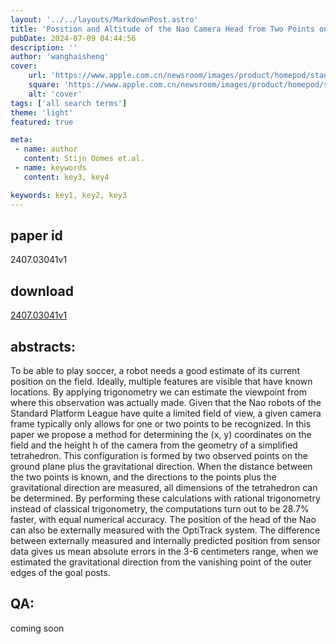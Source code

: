 ```yaml
---
layout: '../../layouts/MarkdownPost.astro'
title: 'Position and Altitude of the Nao Camera Head from Two Points on the Soccer Field plus the Gravitational Direction'
pubDate: 2024-07-09 04:44:56
description: ''
author: 'wanghaisheng'
cover:
    url: 'https://www.apple.com.cn/newsroom/images/product/homepod/standard/Apple-HomePod-hero-230118_big.jpg.large_2x.jpg'
    square: 'https://www.apple.com.cn/newsroom/images/product/homepod/standard/Apple-HomePod-hero-230118_big.jpg.large_2x.jpg'
    alt: 'cover'
tags: ['all search terms'] 
theme: 'light'
featured: true

meta:
 - name: author
   content: Stijn Oomes et.al.
 - name: keywords
   content: key3, key4

keywords: key1, key2, key3
---
```


## paper id
2407.03041v1
## download
[2407.03041v1](http://arxiv.org/abs/2407.03041v1)
## abstracts:
To be able to play soccer, a robot needs a good estimate of its current position on the field. Ideally, multiple features are visible that have known locations. By applying trigonometry we can estimate the viewpoint from where this observation was actually made. Given that the Nao robots of the Standard Platform League have quite a limited field of view, a given camera frame typically only allows for one or two points to be recognized.   In this paper we propose a method for determining the (x, y) coordinates on the field and the height h of the camera from the geometry of a simplified tetrahedron. This configuration is formed by two observed points on the ground plane plus the gravitational direction. When the distance between the two points is known, and the directions to the points plus the gravitational direction are measured, all dimensions of the tetrahedron can be determined.   By performing these calculations with rational trigonometry instead of classical trigonometry, the computations turn out to be 28.7% faster, with equal numerical accuracy. The position of the head of the Nao can also be externally measured with the OptiTrack system. The difference between externally measured and internally predicted position from sensor data gives us mean absolute errors in the 3-6 centimeters range, when we estimated the gravitational direction from the vanishing point of the outer edges of the goal posts.
## QA:
coming soon
